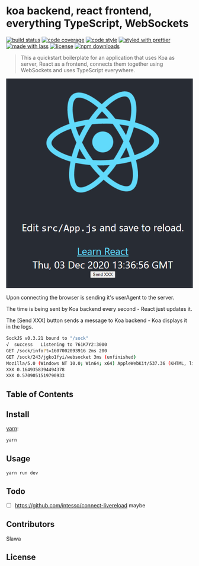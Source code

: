 # koa backend, react frontend, everything TypeScript, WebSockets

[![build status](https://img.shields.io/travis/com/spidgorny/lass.svg)](https://travis-ci.com/spidgorny/lass)
[![code coverage](https://img.shields.io/codecov/c/github/spidgorny/lass.svg)](https://codecov.io/gh/spidgorny/lass)
[![code style](https://img.shields.io/badge/code_style-XO-5ed9c7.svg)](https://github.com/sindresorhus/xo)
[![styled with prettier](https://img.shields.io/badge/styled_with-prettier-ff69b4.svg)](https://github.com/prettier/prettier)
[![made with lass](https://img.shields.io/badge/made_with-lass-95CC28.svg)](https://lass.js.org)
[![license](https://img.shields.io/github/license/spidgorny/lass.svg)](LICENSE)
[![npm downloads](https://img.shields.io/npm/dt/lass.svg)](https://npm.im/lass)

> This a quickstart boilerplate for an application that
> uses Koa as server, React as a frontend, connects them together
> using WebSockets and uses TypeScript everywhere.

![](docs/screenshot.png)

Upon connecting the browser is sending it's userAgent to the server.

The time is being sent by Koa backend every second - React just updates it.

The [Send XXX] button sends a message to Koa backend - Koa displays it in the logs.

```bash
SockJS v0.3.21 bound to "/sock"
√  success   Listening to 761K7Y2:3000
GET /sock/info?t=1607002093916 2ms 200
GET /sock/243/jgko1fyi/websocket 3ms (unfinished)
Mozilla/5.0 (Windows NT 10.0; Win64; x64) AppleWebKit/537.36 (KHTML, like Gecko) Chrome/87.0.4280.88 Safari/537.36
XXX 0.1649358394494378
XXX 0.5709051519790933
```

## Table of Contents



## Install

[yarn][]:

```sh
yarn
```


## Usage

```
yarn run dev
```

## Todo

* [ ] https://github.com/intesso/connect-livereload maybe

## Contributors

Slawa

## License


##

[npm]: https://www.npmjs.com/

[yarn]: https://yarnpkg.com/
